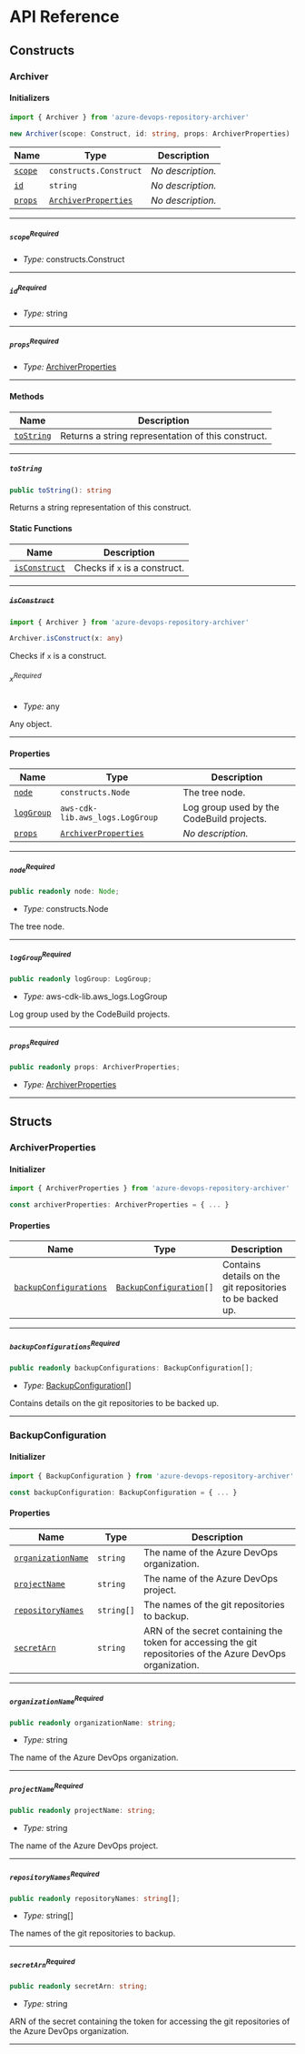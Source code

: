 # API Reference <a name="API Reference" id="api-reference"></a>

## Constructs <a name="Constructs" id="Constructs"></a>

### Archiver <a name="Archiver" id="azure-devops-repository-archiver.Archiver"></a>

#### Initializers <a name="Initializers" id="azure-devops-repository-archiver.Archiver.Initializer"></a>

```typescript
import { Archiver } from 'azure-devops-repository-archiver'

new Archiver(scope: Construct, id: string, props: ArchiverProperties)
```

| **Name** | **Type** | **Description** |
| --- | --- | --- |
| <code><a href="#azure-devops-repository-archiver.Archiver.Initializer.parameter.scope">scope</a></code> | <code>constructs.Construct</code> | *No description.* |
| <code><a href="#azure-devops-repository-archiver.Archiver.Initializer.parameter.id">id</a></code> | <code>string</code> | *No description.* |
| <code><a href="#azure-devops-repository-archiver.Archiver.Initializer.parameter.props">props</a></code> | <code><a href="#azure-devops-repository-archiver.ArchiverProperties">ArchiverProperties</a></code> | *No description.* |

---

##### `scope`<sup>Required</sup> <a name="scope" id="azure-devops-repository-archiver.Archiver.Initializer.parameter.scope"></a>

- *Type:* constructs.Construct

---

##### `id`<sup>Required</sup> <a name="id" id="azure-devops-repository-archiver.Archiver.Initializer.parameter.id"></a>

- *Type:* string

---

##### `props`<sup>Required</sup> <a name="props" id="azure-devops-repository-archiver.Archiver.Initializer.parameter.props"></a>

- *Type:* <a href="#azure-devops-repository-archiver.ArchiverProperties">ArchiverProperties</a>

---

#### Methods <a name="Methods" id="Methods"></a>

| **Name** | **Description** |
| --- | --- |
| <code><a href="#azure-devops-repository-archiver.Archiver.toString">toString</a></code> | Returns a string representation of this construct. |

---

##### `toString` <a name="toString" id="azure-devops-repository-archiver.Archiver.toString"></a>

```typescript
public toString(): string
```

Returns a string representation of this construct.

#### Static Functions <a name="Static Functions" id="Static Functions"></a>

| **Name** | **Description** |
| --- | --- |
| <code><a href="#azure-devops-repository-archiver.Archiver.isConstruct">isConstruct</a></code> | Checks if `x` is a construct. |

---

##### ~~`isConstruct`~~ <a name="isConstruct" id="azure-devops-repository-archiver.Archiver.isConstruct"></a>

```typescript
import { Archiver } from 'azure-devops-repository-archiver'

Archiver.isConstruct(x: any)
```

Checks if `x` is a construct.

###### `x`<sup>Required</sup> <a name="x" id="azure-devops-repository-archiver.Archiver.isConstruct.parameter.x"></a>

- *Type:* any

Any object.

---

#### Properties <a name="Properties" id="Properties"></a>

| **Name** | **Type** | **Description** |
| --- | --- | --- |
| <code><a href="#azure-devops-repository-archiver.Archiver.property.node">node</a></code> | <code>constructs.Node</code> | The tree node. |
| <code><a href="#azure-devops-repository-archiver.Archiver.property.logGroup">logGroup</a></code> | <code>aws-cdk-lib.aws_logs.LogGroup</code> | Log group used by the CodeBuild projects. |
| <code><a href="#azure-devops-repository-archiver.Archiver.property.props">props</a></code> | <code><a href="#azure-devops-repository-archiver.ArchiverProperties">ArchiverProperties</a></code> | *No description.* |

---

##### `node`<sup>Required</sup> <a name="node" id="azure-devops-repository-archiver.Archiver.property.node"></a>

```typescript
public readonly node: Node;
```

- *Type:* constructs.Node

The tree node.

---

##### `logGroup`<sup>Required</sup> <a name="logGroup" id="azure-devops-repository-archiver.Archiver.property.logGroup"></a>

```typescript
public readonly logGroup: LogGroup;
```

- *Type:* aws-cdk-lib.aws_logs.LogGroup

Log group used by the CodeBuild projects.

---

##### `props`<sup>Required</sup> <a name="props" id="azure-devops-repository-archiver.Archiver.property.props"></a>

```typescript
public readonly props: ArchiverProperties;
```

- *Type:* <a href="#azure-devops-repository-archiver.ArchiverProperties">ArchiverProperties</a>

---


## Structs <a name="Structs" id="Structs"></a>

### ArchiverProperties <a name="ArchiverProperties" id="azure-devops-repository-archiver.ArchiverProperties"></a>

#### Initializer <a name="Initializer" id="azure-devops-repository-archiver.ArchiverProperties.Initializer"></a>

```typescript
import { ArchiverProperties } from 'azure-devops-repository-archiver'

const archiverProperties: ArchiverProperties = { ... }
```

#### Properties <a name="Properties" id="Properties"></a>

| **Name** | **Type** | **Description** |
| --- | --- | --- |
| <code><a href="#azure-devops-repository-archiver.ArchiverProperties.property.backupConfigurations">backupConfigurations</a></code> | <code><a href="#azure-devops-repository-archiver.BackupConfiguration">BackupConfiguration</a>[]</code> | Contains details on the git repositories to be backed up. |

---

##### `backupConfigurations`<sup>Required</sup> <a name="backupConfigurations" id="azure-devops-repository-archiver.ArchiverProperties.property.backupConfigurations"></a>

```typescript
public readonly backupConfigurations: BackupConfiguration[];
```

- *Type:* <a href="#azure-devops-repository-archiver.BackupConfiguration">BackupConfiguration</a>[]

Contains details on the git repositories to be backed up.

---

### BackupConfiguration <a name="BackupConfiguration" id="azure-devops-repository-archiver.BackupConfiguration"></a>

#### Initializer <a name="Initializer" id="azure-devops-repository-archiver.BackupConfiguration.Initializer"></a>

```typescript
import { BackupConfiguration } from 'azure-devops-repository-archiver'

const backupConfiguration: BackupConfiguration = { ... }
```

#### Properties <a name="Properties" id="Properties"></a>

| **Name** | **Type** | **Description** |
| --- | --- | --- |
| <code><a href="#azure-devops-repository-archiver.BackupConfiguration.property.organizationName">organizationName</a></code> | <code>string</code> | The name of the Azure DevOps organization. |
| <code><a href="#azure-devops-repository-archiver.BackupConfiguration.property.projectName">projectName</a></code> | <code>string</code> | The name of the Azure DevOps project. |
| <code><a href="#azure-devops-repository-archiver.BackupConfiguration.property.repositoryNames">repositoryNames</a></code> | <code>string[]</code> | The names of the git repositories to backup. |
| <code><a href="#azure-devops-repository-archiver.BackupConfiguration.property.secretArn">secretArn</a></code> | <code>string</code> | ARN of the secret containing the token for accessing the git repositories of the Azure DevOps organization. |

---

##### `organizationName`<sup>Required</sup> <a name="organizationName" id="azure-devops-repository-archiver.BackupConfiguration.property.organizationName"></a>

```typescript
public readonly organizationName: string;
```

- *Type:* string

The name of the Azure DevOps organization.

---

##### `projectName`<sup>Required</sup> <a name="projectName" id="azure-devops-repository-archiver.BackupConfiguration.property.projectName"></a>

```typescript
public readonly projectName: string;
```

- *Type:* string

The name of the Azure DevOps project.

---

##### `repositoryNames`<sup>Required</sup> <a name="repositoryNames" id="azure-devops-repository-archiver.BackupConfiguration.property.repositoryNames"></a>

```typescript
public readonly repositoryNames: string[];
```

- *Type:* string[]

The names of the git repositories to backup.

---

##### `secretArn`<sup>Required</sup> <a name="secretArn" id="azure-devops-repository-archiver.BackupConfiguration.property.secretArn"></a>

```typescript
public readonly secretArn: string;
```

- *Type:* string

ARN of the secret containing the token for accessing the git repositories of the Azure DevOps organization.

---




